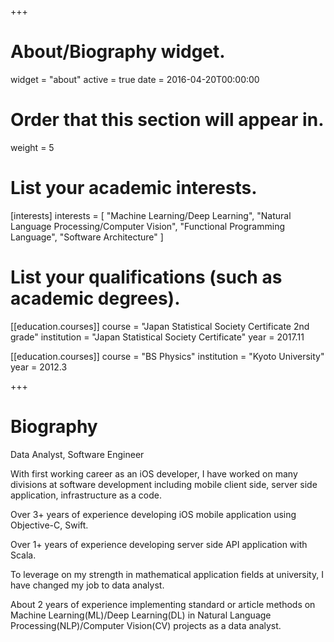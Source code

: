 +++
# About/Biography widget.
widget = "about"
active = true
date = 2016-04-20T00:00:00

# Order that this section will appear in.
weight = 5

# List your academic interests.
[interests]
  interests = [
    "Machine Learning/Deep Learning",
    "Natural Language Processing/Computer Vision",
    "Functional Programming Language",
    "Software Architecture"
  ]

# List your qualifications (such as academic degrees).
[[education.courses]]
  course = "Japan Statistical Society Certificate 2nd grade"
  institution = "Japan Statistical Society Certificate"
  year = 2017.11

[[education.courses]]
  course = "BS Physics"
  institution = "Kyoto University"
  year = 2012.3

+++

# Biography

Data Analyst, Software Engineer

With first working career as an iOS developer, I have worked on many divisions at software development including mobile client side, server side application, infrastructure as a code.

Over 3+ years of experience developing iOS mobile application using Objective-C, Swift.

Over 1+ years of experience developing server side API application with Scala.

To leverage on my strength in mathematical application fields at university, I have changed my job to data analyst.

About 2 years of experience implementing standard or article methods on Machine Learning(ML)/Deep Learning(DL) in Natural Language Processing(NLP)/Computer Vision(CV) projects as a data analyst.
